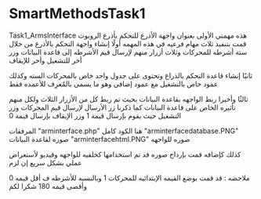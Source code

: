 # SmartMethodsTask1
Task1_ArmsInterface
هذه مهمتي الأولى
بعنوان واجهة الأذرع للتحكم بأذرع الروبوت 
قمت بتنفيذ ثلاث مهام فرعيه في هذه المهمه 
أولًا إنشاء واجهة التحكم بالأذرع من خلال ستة أشرطه للمحركات وثلاث أزرار 
منهم لإرسال قيم الأشرطه إلى قاعدة البيانات وزر أخر للتشغيل وأخر للإيقاف

ثانيًا إنشاء قاعدة التحكم بالذراع وتحتوى على جدول واحد خاص بالمحركات السته وكذلك عمود خاص بالتشغيل 
مع عمود إضافي وهو ما يسمى بالمٌعرِف للأعمده فقط 

ثالثًا وأخيرا ربط الواجهه بقاعدة البيانات بحيث تم ربط كل من الأزرار الثلاث ولكل منهم
تأثيره الخاص على قاعدة البيانات كما ذكرنا زر الأرسال لإرسال قيم المحركات وزر التشغيل حيث يقوم 
بإرسال قيمة 1 وزر الإيقاف بإرسال قيمة 0


المرفقات 
"arminterface.php"
هنا الكود كامل 
"arminterfacedatabase.PNG"
صوره لقاعدة البيانات 
"arminterfacehtml.PNG"
صوره للواجهه 


كذلك كإضافه قمت بإرداج صوره قد تم استخدامها كخلفيه للواجهه
وفيديو لأستعراض عملي بشكل سريع إن لزم

ملاحضه : قد قمت بوضع القيمه الإبتدائيه للمحركات 1 
وبالنسبه للأشرطه ف أقل قيمه 0 وأقصى قيمه 180
شكرا لكم

